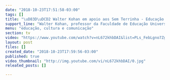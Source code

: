 ```yaml
---
date: "2018-10-23T17:51:58-03:00"
tags: []
title: "\uD83D\uDCD2 Walter Kohan em apoio aos Sem Terrinha - Educação do campo é um direito! \uD83C\uDF33"
support_line: "Walter Kohan, professor da Faculdade de Educação Universidade Estadual do Rio de Janeiro (UERJ) manifesta seu apoio aos Sem Terrinha. \uD83D\uDD8D\n\n\uD83D\uDCD5 “Um lugar para infância de protagonismo, de potência, de afirmação da vida.” \uD83E\uDD13\n\n#semterrinha "
menu: "educação, cultura e comunicação"
section: tv
video: "https://www.youtube.com/watch?v=nL672khbDAI&list=PLs_FebLgno7ZgU2QfdlaZfBwCEARt39Wn&index=4&t=0s"
layout: post
files: []
created_date: "2018-10-23T17:59:56-03:00"
published: true
video_thumbnail: "http://img.youtube.com/vi/nL672khbDAI/0.jpg"
releated_posts: []

---
```

